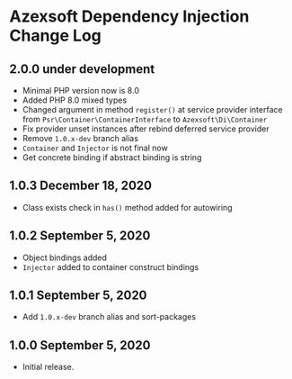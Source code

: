Azexsoft Dependency Injection Change Log
========================================

2.0.0 under development
-----------------------

- Minimal PHP version now is 8.0
- Added PHP 8.0 mixed types
- Changed argument in method `register()` at service provider interface from `Psr\Container\ContainerInterface` to `Azexsoft\Di\Container`
- Fix provider unset instances after rebind deferred service provider
- Remove `1.0.x-dev` branch alias
- `Container` and `Injector` is not final now
- Get concrete binding if abstract binding is string

1.0.3 December 18, 2020
-----------------------

- Class exists check in `has()` method added for autowiring

1.0.2 September 5, 2020
-----------------------

- Object bindings added
- `Injector` added to container construct bindings

1.0.1 September 5, 2020
-----------------------

- Add `1.0.x-dev` branch alias and sort-packages

1.0.0 September 5, 2020
-----------------------

- Initial release.
